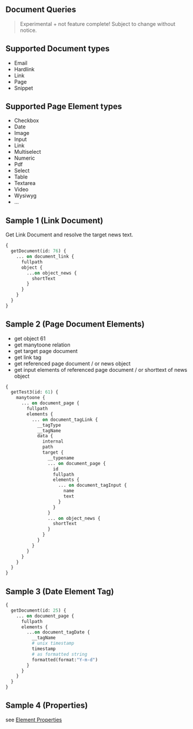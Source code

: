 
## Document Queries

> Experimental + not feature complete! Subject to change without notice.

## Supported Document types

* Email
* Hardlink
* Link
* Page
* Snippet

## Supported Page Element types

* Checkbox
* Date
* Image
* Input
* Link
* Multiselect
* Numeric
* Pdf
* Select
* Table
* Textarea
* Video
* Wysiwyg
* ...

## Sample 1 (Link Document)

Get Link Document and resolve the target news text.

```graphql
{
  getDocument(id: 76) {
    ... on document_link {
      fullpath
      object {
        ...on object_news {
          shortText
        }
      }      
    }
  }
}

```

## Sample 2 (Page Document Elements)

* get object 61
* get manytoone relation
* get target page document
* get link tag
* get referenced page document / or news object
* get input elements of referenced page document / or shorttext of news object

```graphql
{
  getTest3(id: 61) {
    manytoone {
      ... on document_page {
        fullpath
        elements {
          ... on document_tagLink {
            __tagType
            __tagName
            data {
              internal
              path
              target {
                __typename
                ... on document_page {
                  id
                  fullpath
                  elements {
                    ... on document_tagInput {
                      name
                      text
                    }
                  }
                }
                ... on object_news {
                  shortText
                }
              }
            }
          }
        }
      }
    }
  }
}
```

## Sample 3 (Date Element Tag)

```graphql
{
  getDocument(id: 25) {
    ... on document_page {
      fullpath
      elements {
        ...on document_tagDate {
          __tagName
          # unix timestamp
          timestamp
          # as formatted string
          formatted(format:"Y-m-d")
        }
      }      
    }
  }
}
```

## Sample 4 (Properties)

see [Element Properties](./querysamples/Sample10.md)

